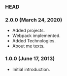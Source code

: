 ### HEAD

### 2.0.0 (March 24, 2020)

* Added projects.
* Webpack implemented.
* Added Technologies.
* About me texts.

### 1.0.0 (June 17, 2013)

* Initial introduction.